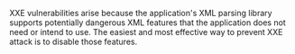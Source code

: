 XXE vulnerabilities arise because the application's XML parsing library supports potentially dangerous XML features that the application does not need or intend to use. The easiest and most effective way to prevent XXE attack is to disable those features.